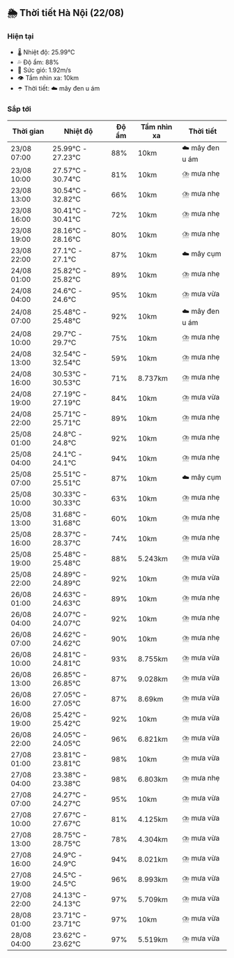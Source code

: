 ## 🌦️ Thời tiết Hà Nội (22/08)

### Hiện tại

- 🌡️ Nhiệt độ: 25.99℃
- 💦 Độ ẩm: 88%
- 💨 Sức gió: 1.92m/s
- 👁️ Tầm nhìn xa: 10km
- ☂️ Thời tiết: ☁️ mây đen u ám

### Sắp tới

| Thời gian | Nhiệt độ | Độ ẩm | Tầm nhìn xa | Thời tiết |
| --- | --- | --- | --- | --- |
| 23/08 07:00 | 25.99℃ - 27.23℃ | 88% | 10km | ☁️ mây đen u ám |
| 23/08 10:00 | 27.57℃ - 30.74℃ | 81% | 10km | ⛈️ mưa nhẹ |
| 23/08 13:00 | 30.54℃ - 32.82℃ | 66% | 10km | ⛈️ mưa nhẹ |
| 23/08 16:00 | 30.41℃ - 30.41℃ | 72% | 10km | ⛈️ mưa nhẹ |
| 23/08 19:00 | 28.16℃ - 28.16℃ | 80% | 10km | ⛈️ mưa nhẹ |
| 23/08 22:00 | 27.1℃ - 27.1℃ | 87% | 10km | ☁️ mây cụm |
| 24/08 01:00 | 25.82℃ - 25.82℃ | 89% | 10km | ⛈️ mưa nhẹ |
| 24/08 04:00 | 24.6℃ - 24.6℃ | 95% | 10km | ⛈️ mưa vừa |
| 24/08 07:00 | 25.48℃ - 25.48℃ | 92% | 10km | ☁️ mây đen u ám |
| 24/08 10:00 | 29.7℃ - 29.7℃ | 75% | 10km | ⛈️ mưa nhẹ |
| 24/08 13:00 | 32.54℃ - 32.54℃ | 59% | 10km | ⛈️ mưa nhẹ |
| 24/08 16:00 | 30.53℃ - 30.53℃ | 71% | 8.737km | ⛈️ mưa nhẹ |
| 24/08 19:00 | 27.19℃ - 27.19℃ | 84% | 10km | ⛈️ mưa vừa |
| 24/08 22:00 | 25.71℃ - 25.71℃ | 89% | 10km | ⛈️ mưa nhẹ |
| 25/08 01:00 | 24.8℃ - 24.8℃ | 92% | 10km | ⛈️ mưa nhẹ |
| 25/08 04:00 | 24.1℃ - 24.1℃ | 94% | 10km | ⛈️ mưa nhẹ |
| 25/08 07:00 | 25.51℃ - 25.51℃ | 87% | 10km | ☁️ mây cụm |
| 25/08 10:00 | 30.33℃ - 30.33℃ | 63% | 10km | ⛈️ mưa nhẹ |
| 25/08 13:00 | 31.68℃ - 31.68℃ | 60% | 10km | ⛈️ mưa nhẹ |
| 25/08 16:00 | 28.37℃ - 28.37℃ | 74% | 10km | ⛈️ mưa nhẹ |
| 25/08 19:00 | 25.48℃ - 25.48℃ | 88% | 5.243km | ⛈️ mưa vừa |
| 25/08 22:00 | 24.89℃ - 24.89℃ | 92% | 10km | ⛈️ mưa vừa |
| 26/08 01:00 | 24.63℃ - 24.63℃ | 89% | 10km | ⛈️ mưa nhẹ |
| 26/08 04:00 | 24.07℃ - 24.07℃ | 92% | 10km | ⛈️ mưa nhẹ |
| 26/08 07:00 | 24.62℃ - 24.62℃ | 90% | 10km | ⛈️ mưa nhẹ |
| 26/08 10:00 | 24.81℃ - 24.81℃ | 93% | 8.755km | ⛈️ mưa vừa |
| 26/08 13:00 | 26.85℃ - 26.85℃ | 87% | 9.028km | ⛈️ mưa vừa |
| 26/08 16:00 | 27.05℃ - 27.05℃ | 87% | 8.69km | ⛈️ mưa vừa |
| 26/08 19:00 | 25.42℃ - 25.42℃ | 92% | 10km | ⛈️ mưa vừa |
| 26/08 22:00 | 24.05℃ - 24.05℃ | 96% | 6.821km | ⛈️ mưa vừa |
| 27/08 01:00 | 23.81℃ - 23.81℃ | 98% | 10km | ⛈️ mưa vừa |
| 27/08 04:00 | 23.38℃ - 23.38℃ | 98% | 6.803km | ⛈️ mưa nhẹ |
| 27/08 07:00 | 24.27℃ - 24.27℃ | 95% | 10km | ⛈️ mưa vừa |
| 27/08 10:00 | 27.67℃ - 27.67℃ | 81% | 4.125km | ⛈️ mưa vừa |
| 27/08 13:00 | 28.75℃ - 28.75℃ | 78% | 4.304km | ⛈️ mưa vừa |
| 27/08 16:00 | 24.9℃ - 24.9℃ | 94% | 8.021km | ⛈️ mưa vừa |
| 27/08 19:00 | 24.5℃ - 24.5℃ | 96% | 8.993km | ⛈️ mưa vừa |
| 27/08 22:00 | 24.13℃ - 24.13℃ | 97% | 5.709km | ⛈️ mưa vừa |
| 28/08 01:00 | 23.71℃ - 23.71℃ | 97% | 10km | ⛈️ mưa vừa |
| 28/08 04:00 | 23.62℃ - 23.62℃ | 97% | 5.519km | ⛈️ mưa vừa |
